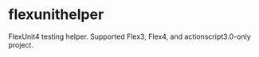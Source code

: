 flexunithelper
==============

FlexUnit4 testing helper.
Supported Flex3, Flex4, and actionscript3.0-only project.

